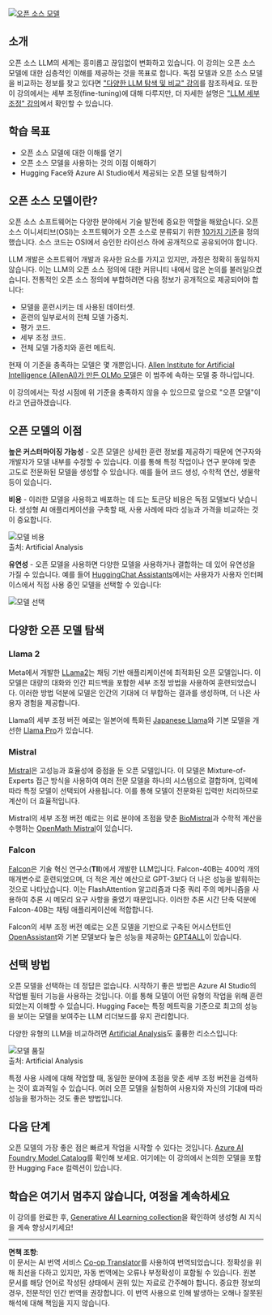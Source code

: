<!--
CO_OP_TRANSLATOR_METADATA:
{
  "original_hash": "a2a83aac52158c23161046cbd13faa2b",
  "translation_date": "2025-10-18T00:07:54+00:00",
  "source_file": "16-open-source-models/README.md",
  "language_code": "ko"
}
-->
[![오픈 소스 모델](../../../translated_images/16-lesson-banner.6b56555e8404fda1716382db4832cecbe616ccd764de381f0af6cfd694d05f74.ko.png)](https://youtu.be/CuICgfuHFSg?si=x8SpFRUsIxM9dohN)

## 소개

오픈 소스 LLM의 세계는 흥미롭고 끊임없이 변화하고 있습니다. 이 강의는 오픈 소스 모델에 대한 심층적인 이해를 제공하는 것을 목표로 합니다. 독점 모델과 오픈 소스 모델을 비교하는 정보를 찾고 있다면 ["다양한 LLM 탐색 및 비교" 강의](../02-exploring-and-comparing-different-llms/README.md?WT.mc_id=academic-105485-koreyst)를 참조하세요. 또한 이 강의에서는 세부 조정(fine-tuning)에 대해 다루지만, 더 자세한 설명은 ["LLM 세부 조정" 강의](../18-fine-tuning/README.md?WT.mc_id=academic-105485-koreyst)에서 확인할 수 있습니다.

## 학습 목표

- 오픈 소스 모델에 대한 이해를 얻기
- 오픈 소스 모델을 사용하는 것의 이점 이해하기
- Hugging Face와 Azure AI Studio에서 제공되는 오픈 모델 탐색하기

## 오픈 소스 모델이란?

오픈 소스 소프트웨어는 다양한 분야에서 기술 발전에 중요한 역할을 해왔습니다. 오픈 소스 이니셔티브(OSI)는 소프트웨어가 오픈 소스로 분류되기 위한 [10가지 기준](https://web.archive.org/web/20241126001143/https://opensource.org/osd?WT.mc_id=academic-105485-koreyst)을 정의했습니다. 소스 코드는 OSI에서 승인한 라이선스 하에 공개적으로 공유되어야 합니다.

LLM 개발은 소프트웨어 개발과 유사한 요소를 가지고 있지만, 과정은 정확히 동일하지 않습니다. 이는 LLM의 오픈 소스 정의에 대한 커뮤니티 내에서 많은 논의를 불러일으켰습니다. 전통적인 오픈 소스 정의에 부합하려면 다음 정보가 공개적으로 제공되어야 합니다:

- 모델을 훈련시키는 데 사용된 데이터셋.
- 훈련의 일부로서의 전체 모델 가중치.
- 평가 코드.
- 세부 조정 코드.
- 전체 모델 가중치와 훈련 메트릭.

현재 이 기준을 충족하는 모델은 몇 개뿐입니다. [Allen Institute for Artificial Intelligence (AllenAI)가 만든 OLMo 모델](https://huggingface.co/allenai/OLMo-7B?WT.mc_id=academic-105485-koreyst)은 이 범주에 속하는 모델 중 하나입니다.

이 강의에서는 작성 시점에 위 기준을 충족하지 않을 수 있으므로 앞으로 "오픈 모델"이라고 언급하겠습니다.

## 오픈 모델의 이점

**높은 커스터마이징 가능성** - 오픈 모델은 상세한 훈련 정보를 제공하기 때문에 연구자와 개발자가 모델 내부를 수정할 수 있습니다. 이를 통해 특정 작업이나 연구 분야에 맞춘 고도로 전문화된 모델을 생성할 수 있습니다. 예를 들어 코드 생성, 수학적 연산, 생물학 등이 있습니다.

**비용** - 이러한 모델을 사용하고 배포하는 데 드는 토큰당 비용은 독점 모델보다 낮습니다. 생성형 AI 애플리케이션을 구축할 때, 사용 사례에 따라 성능과 가격을 비교하는 것이 중요합니다.

![모델 비용](../../../translated_images/model-price.3f5a3e4d32ae00b465325159e1f4ebe7b5861e95117518c6bfc37fe842950687.ko.png)  
출처: Artificial Analysis

**유연성** - 오픈 모델을 사용하면 다양한 모델을 사용하거나 결합하는 데 있어 유연성을 가질 수 있습니다. 예를 들어 [HuggingChat Assistants](https://huggingface.co/chat?WT.mc_id=academic-105485-koreyst)에서는 사용자가 사용자 인터페이스에서 직접 사용 중인 모델을 선택할 수 있습니다:

![모델 선택](../../../translated_images/choose-model.f095d15bbac922141591fd4fac586dc8d25e69b42abf305d441b84c238e293f2.ko.png)

## 다양한 오픈 모델 탐색

### Llama 2

Meta에서 개발한 [LLama2](https://huggingface.co/meta-llama?WT.mc_id=academic-105485-koreyst)는 채팅 기반 애플리케이션에 최적화된 오픈 모델입니다. 이 모델은 대량의 대화와 인간 피드백을 포함한 세부 조정 방법을 사용하여 훈련되었습니다. 이러한 방법 덕분에 모델은 인간의 기대에 더 부합하는 결과를 생성하며, 더 나은 사용자 경험을 제공합니다.

Llama의 세부 조정 버전 예로는 일본어에 특화된 [Japanese Llama](https://huggingface.co/elyza/ELYZA-japanese-Llama-2-7b?WT.mc_id=academic-105485-koreyst)와 기본 모델을 개선한 [Llama Pro](https://huggingface.co/TencentARC/LLaMA-Pro-8B?WT.mc_id=academic-105485-koreyst)가 있습니다.

### Mistral

[Mistral](https://huggingface.co/mistralai?WT.mc_id=academic-105485-koreyst)은 고성능과 효율성에 중점을 둔 오픈 모델입니다. 이 모델은 Mixture-of-Experts 접근 방식을 사용하여 여러 전문 모델을 하나의 시스템으로 결합하며, 입력에 따라 특정 모델이 선택되어 사용됩니다. 이를 통해 모델이 전문화된 입력만 처리하므로 계산이 더 효율적입니다.

Mistral의 세부 조정 버전 예로는 의료 분야에 초점을 맞춘 [BioMistral](https://huggingface.co/BioMistral/BioMistral-7B?text=Mon+nom+est+Thomas+et+mon+principal?WT.mc_id=academic-105485-koreyst)과 수학적 계산을 수행하는 [OpenMath Mistral](https://huggingface.co/nvidia/OpenMath-Mistral-7B-v0.1-hf?WT.mc_id=academic-105485-koreyst)이 있습니다.

### Falcon

[Falcon](https://huggingface.co/tiiuae?WT.mc_id=academic-105485-koreyst)은 기술 혁신 연구소(**TII**)에서 개발한 LLM입니다. Falcon-40B는 400억 개의 매개변수로 훈련되었으며, 더 적은 계산 예산으로 GPT-3보다 더 나은 성능을 발휘하는 것으로 나타났습니다. 이는 FlashAttention 알고리즘과 다중 쿼리 주의 메커니즘을 사용하여 추론 시 메모리 요구 사항을 줄였기 때문입니다. 이러한 추론 시간 단축 덕분에 Falcon-40B는 채팅 애플리케이션에 적합합니다.

Falcon의 세부 조정 버전 예로는 오픈 모델을 기반으로 구축된 어시스턴트인 [OpenAssistant](https://huggingface.co/OpenAssistant/falcon-40b-sft-top1-560?WT.mc_id=academic-105485-koreyst)와 기본 모델보다 높은 성능을 제공하는 [GPT4ALL](https://huggingface.co/nomic-ai/gpt4all-falcon?WT.mc_id=academic-105485-koreyst)이 있습니다.

## 선택 방법

오픈 모델을 선택하는 데 정답은 없습니다. 시작하기 좋은 방법은 Azure AI Studio의 작업별 필터 기능을 사용하는 것입니다. 이를 통해 모델이 어떤 유형의 작업을 위해 훈련되었는지 이해할 수 있습니다. Hugging Face는 특정 메트릭을 기준으로 최고의 성능을 보이는 모델을 보여주는 LLM 리더보드를 유지 관리합니다.

다양한 유형의 LLM을 비교하려면 [Artificial Analysis](https://artificialanalysis.ai/?WT.mc_id=academic-105485-koreyst)도 훌륭한 리소스입니다:

![모델 품질](../../../translated_images/model-quality.aaae1c22e00f7ee1cd9dc186c611ac6ca6627eabd19e5364dce9e216d25ae8a5.ko.png)  
출처: Artificial Analysis

특정 사용 사례에 대해 작업할 때, 동일한 분야에 초점을 맞춘 세부 조정 버전을 검색하는 것이 효과적일 수 있습니다. 여러 오픈 모델을 실험하여 사용자와 자신의 기대에 따라 성능을 평가하는 것도 좋은 방법입니다.

## 다음 단계

오픈 모델의 가장 좋은 점은 빠르게 작업을 시작할 수 있다는 것입니다. [Azure AI Foundry Model Catalog](https://ai.azure.com?WT.mc_id=academic-105485-koreyst)를 확인해 보세요. 여기에는 이 강의에서 논의한 모델을 포함한 Hugging Face 컬렉션이 있습니다.

## 학습은 여기서 멈추지 않습니다, 여정을 계속하세요

이 강의를 완료한 후, [Generative AI Learning collection](https://aka.ms/genai-collection?WT.mc_id=academic-105485-koreyst)을 확인하여 생성형 AI 지식을 계속 향상시키세요!

---

**면책 조항**:  
이 문서는 AI 번역 서비스 [Co-op Translator](https://github.com/Azure/co-op-translator)를 사용하여 번역되었습니다. 정확성을 위해 최선을 다하고 있지만, 자동 번역에는 오류나 부정확성이 포함될 수 있습니다. 원본 문서를 해당 언어로 작성된 상태에서 권위 있는 자료로 간주해야 합니다. 중요한 정보의 경우, 전문적인 인간 번역을 권장합니다. 이 번역 사용으로 인해 발생하는 오해나 잘못된 해석에 대해 책임을 지지 않습니다.